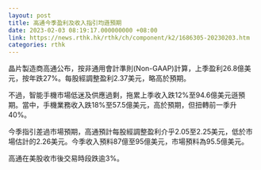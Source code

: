 ```yaml
---
layout: post
title: 高通今季盈利及收入指引均遜預期
date: 2023-02-03 08:19:17.000000000 +08:00
link: https://news.rthk.hk/rthk/ch/component/k2/1686305-20230203.htm
categories: rthk
---
```


晶片製造商高通公布，按非通用會計準則(Non-GAAP)計算，上季盈利26.8億美元，按年跌27%。每股經調整盈利2.37美元，略高於預期。

不過，智能手機市場低迷及供應過剩，拖累上季收入跌12%至94.6億美元遜預期。當中，手機業務收入跌18%至57.5億美元，高於預期，但扭轉前一季升40%。

今季指引差過市場預期，高通預計每股經調整盈利介乎2.05至2.25美元，低於市場估計的2.26美元。今季收入預料87億至95億美元，市場預料為95.5億美元。

高通在美股收市後交易時段跌逾3%。
